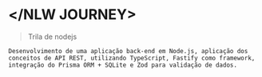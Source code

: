 # </NLW JOURNEY>

> Trila de nodejs

`Desenvolvimento de uma aplicação back-end em Node.js, aplicação dos conceitos de API REST, utilizando TypeScript, Fastify como framework, integração do Prisma ORM + SQLite e Zod para validação de dados.`
